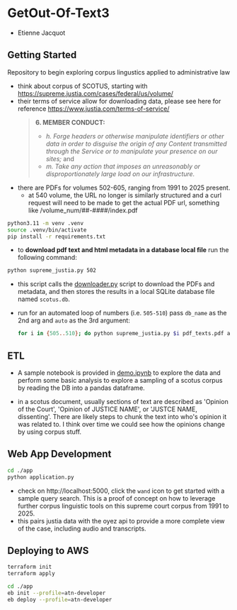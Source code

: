 # GetOut-Of-Text3

- Etienne Jacquot

## Getting Started 

Repository to begin exploring corpus lingustics applied to administrative law

- think about corpus of SCOTUS, starting with https://supreme.justia.com/cases/federal/us/volume/
- their terms of service allow for downloading data, please see here for reference https://www.justia.com/terms-of-service/ 
    > **6. MEMBER CONDUCT:**
    > - *h. Forge headers or otherwise manipulate identifiers or other data in order to disguise the origin of any Content transmitted through the Service or to manipulate your presence on our sites;* and 
    > - *m. Take any action that imposes an unreasonably or disproportionately large load on our infrastructure.*
- there are PDFs for volumes 502-605, ranging from 1991 to 2025 present.
    - at 540 volume, the URL no longer is similarly structured and a curl request will need to be made to get the actual PDF url, something like /volume_num/##-####/index.pdf

```bash
python3.11 -m venv .venv
source .venv/bin/activate
pip install -r requirements.txt
```

- to **download pdf text and html metadata in a database local file** run the following command:

```bash
python supreme_justia.py 502
```

- this script calls the [downloader.py](downloader.py) script to download the PDFs and metadata, and then stores the results in a local SQLite database file named `scotus.db`.

- run for an automated loop of numbers (i.e. `505-510`) pass `db_name` as the 2nd arg and `auto` as the 3rd argument:
    ```bash
    for i in {505..510}; do python supreme_justia.py $i pdf_texts.pdf auto; done
    ```

## ETL

- A sample notebook is provided in [demo.ipynb](demo.ipynb) to explore the data and perform some basic analysis to explore a sampling of a scotus corpus by reading the DB into a pandas dataframe.

- in a scotus document, usually sections of text are described as 'Opinion of the Court', 'Opinion of JUSTICE NAME', or 'JUSTCE NAME, dissenting'. There are likely steps to chunk the text into who's opinion it was related to. I think over time we could see how the opinions change by using corpus stuff.

## Web App Development

```bash
cd ./app
python application.py
```

- check on http://localhost:5000, click the `wand` icon to get started with a sample query search. This is a proof of concept on how to leverage further corpus linguistic tools on this supreme court corpus from 1991 to 2025.
- this pairs justia data with the oyez api to provide a more complete view of the case, including audio and transcripts. 

## Deploying to AWS

```bash
terraform init
terraform apply

cd ./app
eb init --profile=atn-developer
eb deploy --profile=atn-developer
```